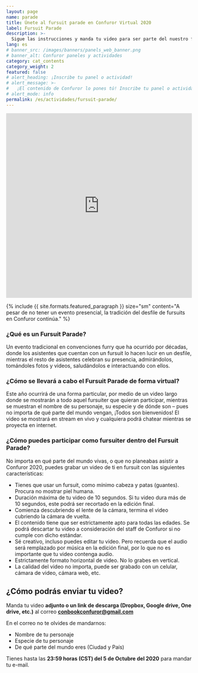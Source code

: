 ```yaml
---
layout: page
name: parade
title: Únete al fursuit parade en Confuror Virtual 2020
label: Fursuit Parade
description: >-
  Sigue las instrucciones y manda tu video para ser parte del nuestro fursuit parade virtual
lang: es
# banner_src: /images/banners/panels_web_banner.png
# banner_alt: Confuror paneles y actividades
category: cat_contents
category_weight: 2
featured: false
# alert_heading: ¡Inscribe tu panel o actividad!
# alert_message: >-
#   ¡El contenido de Confuror lo pones tú! Inscribe tu panel o actividad para la edición de Confuror 2020 que se llevará a cabo en línea. Tienes hasta el 26 de septiembre para inscribir tu propuesta.
# alert_mode: info
permalink: /es/actividades/fursuit-parade/
---
```


<div class="container-overflow">
<iframe src="https://www.youtube.com/embed/GhmDZH2Bu7M" frameborder="0" allow="accelerometer; autoplay; clipboard-write; encrypted-media; gyroscope; picture-in-picture" allowfullscreen style="width: 100%; height: 500px;"></iframe>
</div>

{%
  include {{ site.formats.featured_paragraph }}
  size="sm"
  content="A pesar de no tener un evento presencial, la tradición del desfile de fursuits en Confuror continúa."
%}

### ¿Qué es un Fursuit Parade?

Un evento tradicional en convenciones furry que ha ocurrido por décadas, donde los asistentes que cuentan con un fursuit lo hacen lucir en un desfile, mientras el resto de asistentes celebran su presencia, admirándolos, tomándoles fotos y videos, saludándolos e interactuando con ellos.

### ¿Cómo se llevará a cabo el Fursuit Parade de forma virtual?

Este año ocurrirá de una forma particular, por medio de un video largo donde se mostrarán a todo aquel fursuiter que quieran participar, mientras se muestran el nombre de su personaje, su especie y de dónde son – pues no importa de qué parte del mundo vengan, ¡Todos son bienvenidos! El video se mostrará en stream en vivo y cualquiera podrá chatear mientras se proyecta en internet.

### ¿Cómo puedes participar como fursuiter dentro del Fursuit Parade?

No importa en qué parte del mundo vivas, o que no planeabas asistir a Confuror 2020, puedes grabar un video de ti en fursuit con las siguientes características: 

- Tienes que usar un fursuit, como mínimo cabeza y patas (guantes). Procura no mostrar piel humana.
- Duración máxima de tu video de 10 segundos. Si tu video dura más de 10 segundos, este podrá ser recortado en la edición final.
- Comienza descubriendo el lente de la cámara, termina el video cubriendo la cámara de vuelta.
- El contenido tiene que ser estrictamente apto para todas las edades. Se podrá descartar tu video a consideración del staff de Confuror si no cumple con dicho estándar.
- Sé creativo, incluso puedes editar tu video. Pero recuerda que el audio será remplazado por música en la edición final, por lo que no es importante que tu video contenga audio.
- Estrictamente formato horizontal de video. No lo grabes en vertical.
- La calidad del video no importa, puede ser grabado con un celular, cámara de video, cámara web, etc.

## ¿Cómo podrás enviar tu video?

Manda tu video **adjunto o un link de descarga (Dropbox, Google drive, One drive, etc.)** al correo **conbookconfuror@gmail.com**

En el correo no te olvides de mandarnos:

- Nombre de tu personaje
- Especie de tu personaje
- De qué parte del mundo eres (Ciudad y País)

Tienes hasta las **23:59 horas (CST) del 5 de Octubre del 2020** para mandar tu e-mail.